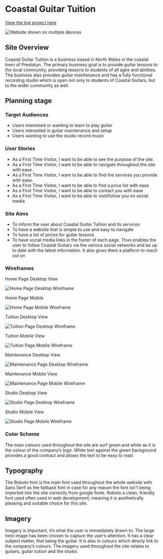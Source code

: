 # **Coastal Guitar Tuition**

[View the live project here](https://dan555-33.github.io/coastal-guitar-tuition/index.html)

![Website shown on multiple devices](screenshots/all-devices.png)

## **Site Overview**

Coastal Guitar Tuition is a business based in North Wales in the coastal town of Prestatyn. The primary business goal is to provide guitar lessons to the local community, providing lessons to students of all ages and abilities. The business also provides guitar maintenance and has a fully functional recording studio which is open not only to students of Coastal Guitars, but to the wider community as well.

## **Planning stage**

### **Target Audiences**

* Users interested or wanting to learn to play guitar
* Users interested in guitar maintenance and setup
* Users wanting to use the studio record music

### **User Stories**

* As a First Time Visitor, I want to be able to see the purpose of the site.
* As a First Time Visitor, I want to be able to navigate throughout the site with ease.
* As a First Time Visitor, I want to be able to find the services you provide with ease.
* As a First Time Visitor, I want to be able to find a price list with ease
* As a First Time Visitor, I want to be able to contact you with ease
* As a First Time Visitor, I want to be able to visit/follow you on social media

### **Site Aims**

* To inform the user about Coastal Guitar Tuition and its services
* To have a website that is simple to use and easy to navigate
* To have a list of prices for guitar lessons
* To have social media links in the footer of each page. Thus enables the user to follow Coastal Guitars via the various social networks and be up to date with the latest information. It also gives them a platform to reach out on

### **Wireframes**

Home Page Desktop View

![Home Page Desktop Wireframe](wireframes/index.png)

Home Page Mobile

![Home Page Mobile Wireframe](wireframes/index-mobile.png)

Tuition Desktop View

![Tuition Page Desktop Wireframe](wireframes/tuition.png)

Tuition Mobile View

![Tuition Page Mobile Wireframe](wireframes/tuition-mobile.png)

Maintenance Desktop View

![Maintenance Page Desktop Wireframe](wireframes/maintenance.png)

Maintenance Mobile View

![Maintenance Page Mobile Wireframe](wireframes/maintenance-mobile.png)

Studio Desktop View

![Studio Page Desktop Wireframe](wireframes/studio.png)

Studio Mobile View

![Studio Page Mobile Wireframe](wireframes/studio-mobile.png)

### **Color Scheme**

The main colours used throughout the site are surf green and white as it is the colour of the company’s logo. White text against the green background provides a good contract and allows the text to be easy to read.

## **Typography**

The Roboto font is the main font used throughout the whole website with Sans Serif as the fallback font in case for any reason the font isn't being imported into the site correctly from google fonts. Roboto a clean, friendly font used often used in web development, meaning it is aesthetically pleasing and suitable choice for this site.

## **Imagery**

Imagery is important, it’s what the user is immediately drawn to. The large hero image has been chosen to capture the user’s attention. It has a clear subject matter, that being the guitar. It is also in colours which direcly link to the company’s colours. The imagery used throughout the site relates to guitars, guitar tuition and the studio.

